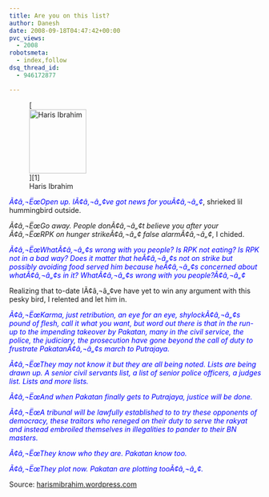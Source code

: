 ```yaml
---
title: Are you on this list?
author: Danesh
date: 2008-09-18T04:47:42+00:00
pvc_views:
  - 2008
robotsmeta:
  - index,follow
dsq_thread_id:
  - 946172877

---
```

<figure id="attachment_920" aria-describedby="caption-attachment-920" style="width: 114px" class="wp-caption alignnone">[<img loading="lazy" class="size-medium wp-image-920" title="Haris Ibrahim" src="/wp-content/uploads/2008/09/many-colours-11.jpg" alt="Haris Ibrahim" width="114" height="128" />][1]<figcaption id="caption-attachment-920" class="wp-caption-text">Haris Ibrahim</figcaption></figure>

<span style="color: #0000ff;"><em>Ã¢â‚¬ËœOpen up. IÃ¢â‚¬â„¢ve got news for youÃ¢â‚¬â„¢</em></span>, shrieked lil hummingbird outside.

_Ã¢â‚¬ËœGo away. People donÃ¢â‚¬â„¢t believe you after your Ã¢â‚¬ËœRPK on hunger strikeÃ¢â‚¬â„¢ false alarmÃ¢â‚¬â„¢_, I chided.

<span style="color: #0000ff;"><em>Ã¢â‚¬ËœWhatÃ¢â‚¬â„¢s wrong with you people? Is RPK not eating? Is RPK not in a bad way? Does it matter that heÃ¢â‚¬â„¢s not on strike but possibly avoiding food served him because heÃ¢â‚¬â„¢s concerned about whatÃ¢â‚¬â„¢s in it? WhatÃ¢â‚¬â„¢s wrong with you people?Ã¢â‚¬â„¢ </em></span>

Realizing that to-date IÃ¢â‚¬â„¢ve have yet to win any argument with this pesky bird, I relented and let him in.

<span style="color: #0000ff;"><em>Ã¢â‚¬ËœKarma, just retribution, an eye for an eye, shylockÃ¢â‚¬â„¢s pound of flesh, call it what you want, but word out there is that in the run-up to the impending takeover by Pakatan, many in the civil service, the police, the judiciary, the prosecution have gone beyond the call of duty to frustrate PakatanÃ¢â‚¬â„¢s march to Putrajaya.</em></span>

<span style="color: #0000ff;"><em>Ã¢â‚¬ËœThey may not know it but they are all being noted. Lists are being drawn up. A senior civil servants list, a list of senior police officers, a judges list. Lists and more lists.</em></span>

<span style="color: #0000ff;"><em>Ã¢â‚¬ËœAnd when Pakatan finally gets to Putrajaya, justice will be done.</em></span>

<span style="color: #0000ff;"><em>Ã¢â‚¬ËœA tribunal will be lawfully established to to try these opponents of democracy, these traitors who reneged on their duty to serve the rakyat and instead embroiled themselves in illegalities to pander to their BN masters.</em></span>

<span style="color: #0000ff;"><em>Ã¢â‚¬ËœThey know who they are. Pakatan know too.</em></span>

<span style="color: #0000ff;"><em>Ã¢â‚¬ËœThey plot now. Pakatan are plotting tooÃ¢â‚¬â„¢.</em></span>

Source: [harismibrahim.wordpress.com][1]

 [1]: http://harismibrahim.wordpress.com/2008/09/18/are-you-on-this-list/